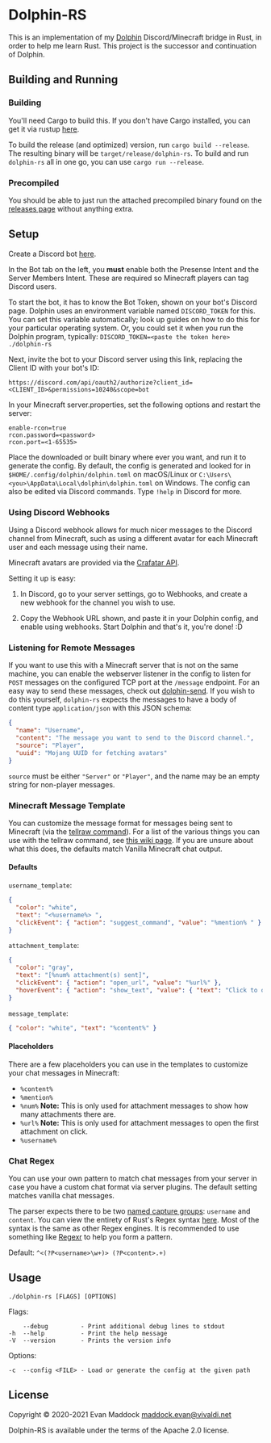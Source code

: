 # Dolphin-RS

This is an implementation of my [Dolphin](https://gitlab.com/EbonJaeger/dolphin) Discord/Minecraft bridge in Rust, in order to help me learn Rust. This project is the successor and continuation of Dolphin.

## Building and Running

### Building

You'll need Cargo to build this. If you don't have Cargo installed, you can get it via rustup [here](https://rustup.rs).

To build the release (and optimized) version, run `cargo build --release`. The resulting binary will be `target/release/dolphin-rs`. To build and run `dolphin-rs` all in one go, you can use `cargo run --release`.

### Precompiled

You should be able to just run the attached precompiled binary found on the [releases page](https://github.com/EbonJaeger/dolphin-rs/releases) without anything extra.

## Setup

Create a Discord bot [here](https://discord.com/developers/applications/me).

In the Bot tab on the left, you **must** enable both the Presense Intent and the Server Members Intent. These are required so Minecraft players can tag Discord users.

To start the bot, it has to know the Bot Token, shown on your bot's Discord page. Dolphin uses an environment variable named `DISCORD_TOKEN` for this. You can set this variable automatically; look up guides on how to do this for your particular operating system. Or, you could set it when you run the Dolphin program, typically: `DISCORD_TOKEN=<paste the token here> ./dolphin-rs`

Next, invite the bot to your Discord server using this link, replacing the Client ID with your bot's ID:

```
https://discord.com/api/oauth2/authorize?client_id=<CLIENT_ID>&permissions=10240&scope=bot
```

In your Minecraft server.properties, set the following options and restart the server:

```
enable-rcon=true
rcon.password=<password>
rcon.port=<1-65535>
```

Place the downloaded or built binary where ever you want, and run it to generate the config. By default, the config is generated and looked for in `$HOME/.config/dolphin/dolphin.toml` on macOS/Linux or `C:\Users\<you>\AppData\Local\dolphin\dolphin.toml` on Windows. The config can also be edited via Discord commands. Type `!help` in Discord for more.

### Using Discord Webhooks

Using a Discord webhook allows for much nicer messages to the Discord channel from Minecraft, such as using a different avatar for each Minecraft user and each message using their name. 

Minecraft avatars are provided via the [Crafatar API](https://crafatar.com).

Setting it up is easy:

1. In Discord, go to your server settings, go to Webhooks, and create a new webhook for the channel you wish to use.

2. Copy the Webhook URL shown, and paste it in your Dolphin config, and enable using webhooks. Start Dolphin and that's it, you're done! :D

### Listening for Remote Messages

If you want to use this with a Minecraft server that is not on the same machine, you can enable the webserver listener in the config to listen for `POST` messages on the configured TCP port at the `/message` endpoint. For an easy way to send these messages, check out [dolphin-send](https://github.com/EbonJaeger/dolphin-send). If you wish to do this yourself, `dolphin-rs` expects the messages to have a body of content type `application/json` with this JSON schema:

```json
{
  "name": "Username",
  "content": "The message you want to send to the Discord channel.",
  "source": "Player",
  "uuid": "Mojang UUID for fetching avatars"
}
```

`source` must be either `"Server"` or `"Player"`, and the name may be an empty string for non-player messages.

### Minecraft Message Template

You can customize the message format for messages being sent to Minecraft (via the [tellraw command](https://minecraft.gamepedia.com/Commands/tellraw)). For a list of the various things you can use with the tellraw command, see [this wiki page](https://minecraft.gamepedia.com/Raw_JSON_text_format#Java_Edition). If you are unsure about what this does, the defaults match Vanilla Minecraft chat output.

#### Defaults

`username_template`:

```json
{
  "color": "white",
  "text": "<%username%> ",
  "clickEvent": { "action": "suggest_command", "value": "%mention% " }
}
```

`attachment_template`:

```json
{
  "color": "gray",
  "text": "[%num% attachment(s) sent]",
  "clickEvent": { "action": "open_url", "value": "%url%" },
  "hoverEvent": { "action": "show_text", "value": { "text": "Click to open" } }
}
```

`message_template`:

```json
{ "color": "white", "text": "%content%" }
```

#### Placeholders

There are a few placeholders you can use in the templates to customize your chat messages in Minecraft:

- `%content%`
- `%mention%`
- `%num%` **Note:** This is only used for attachment messages to show how many attachments there are.
- `%url%` **Note:** This is only used for attachment messages to open the first attachment on click.
- `%username%`

### Chat Regex

You can use your own pattern to match chat messages from your server in case you have a custom chat format via server plugins. The default setting matches vanilla chat messages.

The parser expects there to be two [named capture groups](https://docs.rs/regex/1.4.5/regex/#grouping-and-flags): `username` and `content`. You can view the entirety of Rust's Regex syntax [here](https://docs.rs/regex/1.4.5/regex/#syntax). Most of the syntax is the same as other Regex engines. It is recommended to use something like [Regexr](https://regexr.com) to help you form a pattern.

Default: `^<(?P<username>\w+)> (?P<content>.+)`

## Usage

```
./dolphin-rs [FLAGS] [OPTIONS]
```

Flags:

```
    --debug         - Print additional debug lines to stdout
-h  --help          - Print the help message
-V  --version       - Prints the version info
```

Options:

```
-c  --config <FILE> - Load or generate the config at the given path
```

## License

Copyright &copy; 2020-2021 Evan Maddock <maddock.evan@vivaldi.net>

Dolphin-RS is available under the terms of the Apache 2.0 license.

